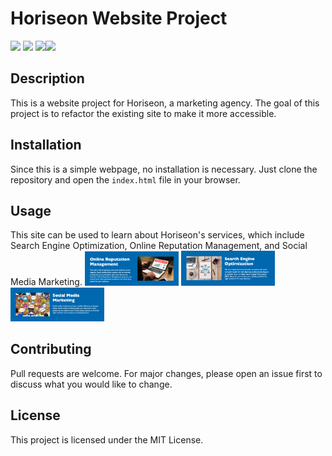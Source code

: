 # Horiseon Website Project
![](https://img.shields.io/badge/GitHub-100000?style=for-the-badge&logo=github&logoColor=white)
![](https://img.shields.io/badge/mac%20os-000000?style=for-the-badge&logo=apple&logoColor=white)
![](https://img.shields.io/badge/HTML-239120?style=for-the-badge&logo=html5&logoColor=white)![](https://img.shields.io/badge/CSS-239120?&style=for-the-badge&logo=css3&logoColor=white)
## Description

This is a website project for Horiseon, a marketing agency. The goal of this project is to refactor the existing site to make it more accessible.

## Installation

Since this is a simple webpage, no installation is necessary. Just clone the repository and open the `index.html` file in your browser.

## Usage

This site can be used to learn about Horiseon's services, which include Search Engine Optimization, Online Reputation Management, and Social Media Marketing.
<img src="Develop/assets/images/Online%20Reputation%20Management.png" width="150px">
<img src="Develop/assets/images/Search%20Engine%20Optimization.png" width="150px">
<img src="Develop/assets/images/Social%20Media%20Marketing.png" width="150px">

## Contributing

Pull requests are welcome. For major changes, please open an issue first to discuss what you would like to change.

## License

This project is licensed under the MIT License.

 
